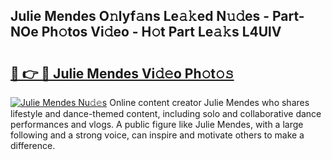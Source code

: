 ## Julie Mendes O𝚗lyf𝚊ns Le𝚊𝚔ed N𝚞𝚍es - Part-NOe Ph𝚘tos Vi𝚍eo - H𝚘t Part Le𝚊𝚔s L4UlV

# <h2><a href="http://hf4avk.feru.top/?c=Julie+Mendes">🔗 👉 🔴 Julie Mendes Vi𝚍𝚎o Ph𝚘t𝚘𝚜</a></h2>

[![Julie Mendes Nu𝚍𝚎s](https://i.imgur.com/0TWrTi3.gif)](http://hf4avk.feru.top/?c=Julie+Mendes)
Online content creator Julie Mendes who shares lifestyle and dance-themed content, including solo and collaborative dance performances and vlogs. A public figure like Julie Mendes, with a large following and a strong voice, can inspire and motivate others to make a difference. 
